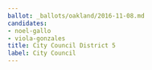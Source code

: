 ```yaml
---
ballot: _ballots/oakland/2016-11-08.md
candidates:
- noel-gallo
- viola-gonzales
title: City Council District 5
label: City Council
---
```

